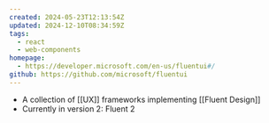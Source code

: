 ```yaml
---
created: 2024-05-23T12:13:54Z
updated: 2024-12-10T08:34:59Z
tags:
  - react
  - web-components
homepage:
  - https://developer.microsoft.com/en-us/fluentui#/
github: https://github.com/microsoft/fluentui
---
```

- A collection of [[UX]] frameworks implementing [[Fluent Design]]
- Currently in version 2: Fluent 2